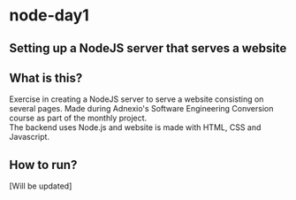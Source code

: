 # node-day1
## Setting up a NodeJS server that serves a website

## What is this?
Exercise in creating a NodeJS server to serve a website consisting on several pages. Made during Adnexio's Software Engineering Conversion course as part of the monthly project.<br/>
The backend uses Node.js and website is made with HTML, CSS and Javascript.<br/>

## How to run?
[Will be updated]

